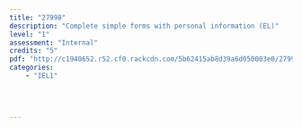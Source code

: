 ```yaml
---
title: "27998"
description: "Complete simple forms with personal information (EL)"
level: "1"
assessment: "Internal"
credits: "5"
pdf: "http://c1940652.r52.cf0.rackcdn.com/5b62415ab8d39a6d050003e0/27998.pdf"
categories:
    - "IEL1"
    
    
    
    
---
```

